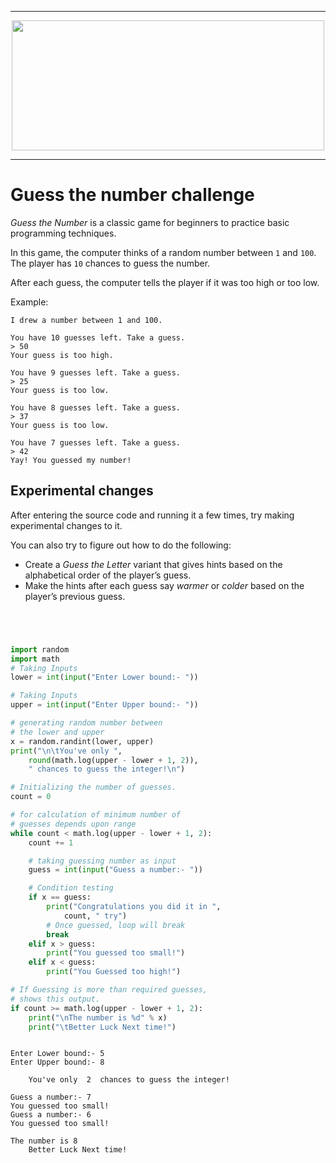 ___

<center><img src='../../BlueSoft_logo.png' width="500" height="208"/></center>

___

# Guess the number challenge

*Guess the Number* is a classic game for beginners to practice basic programming techniques.

In this game, the computer thinks of a random number between `1` and `100`. The player has `10` chances to guess the number.

After each guess, the computer tells the player if it was too high or too low.

Example:
```
I drew a number between 1 and 100.

You have 10 guesses left. Take a guess.
> 50
Your guess is too high.

You have 9 guesses left. Take a guess.
> 25
Your guess is too low.

You have 8 guesses left. Take a guess.
> 37
Your guess is too low.

You have 7 guesses left. Take a guess.
> 42
Yay! You guessed my number!
```

## Experimental changes

After entering the source code and running it a few times, try making experimental changes to it.

You can also try to figure out how to do the following:
- Create a *Guess the Letter* variant that gives hints based on the alphabetical order of the player’s guess.
- Make the hints after each guess say *warmer* or *colder* based on the player’s previous guess.


```python





```


```python
import random
import math
# Taking Inputs
lower = int(input("Enter Lower bound:- "))

# Taking Inputs
upper = int(input("Enter Upper bound:- "))

# generating random number between
# the lower and upper
x = random.randint(lower, upper)
print("\n\tYou've only ",
	round(math.log(upper - lower + 1, 2)),
	" chances to guess the integer!\n")

# Initializing the number of guesses.
count = 0

# for calculation of minimum number of
# guesses depends upon range
while count < math.log(upper - lower + 1, 2):
	count += 1

	# taking guessing number as input
	guess = int(input("Guess a number:- "))

	# Condition testing
	if x == guess:
		print("Congratulations you did it in ",
			count, " try")
		# Once guessed, loop will break
		break
	elif x > guess:
		print("You guessed too small!")
	elif x < guess:
		print("You Guessed too high!")

# If Guessing is more than required guesses,
# shows this output.
if count >= math.log(upper - lower + 1, 2):
	print("\nThe number is %d" % x)
	print("\tBetter Luck Next time!")



```

    Enter Lower bound:- 5
    Enter Upper bound:- 8
    
    	You've only  2  chances to guess the integer!
    
    Guess a number:- 7
    You guessed too small!
    Guess a number:- 6
    You guessed too small!
    
    The number is 8
    	Better Luck Next time!



```python

```


```python

```


```python

```


```python

```


```python

```
